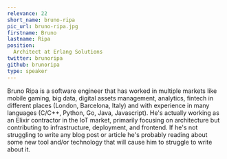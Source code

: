 ```yaml
---
relevance: 22
short_name: bruno-ripa
pic_url: bruno-ripa.jpg
firstname: Bruno
lastname: Ripa
position:
  Architect at Erlang Solutions
twitter: brunoripa
github: brunoripa
type: speaker
---
```


<p>Bruno Ripa is a software engineer that has worked in multiple markets like mobile gaming, big data, digital assets management, analytics, fintech in different places (London, Barcelona, Italy) and with experience in many languages (C/C++, Python, Go, Java, Javascript). He's actually working as an Elixir contractor in the IoT market, primarily focusing on architecture but contributing to infrastructure, deployment, and frontend. If he's not struggling to write any blog post or article he's probably reading about some new tool and/or technology that will cause him to struggle to write about it. </p>
